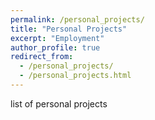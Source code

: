 ```yaml
---
permalink: /personal_projects/
title: "Personal Projects"
excerpt: "Employment"
author_profile: true
redirect_from: 
  - /personal_projects/
  - /personal_projects.html
---
```


list of personal projects